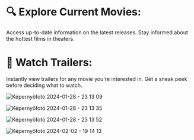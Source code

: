 # 🔍 Explore Current Movies:

Access up-to-date information on the latest releases.
Stay informed about the hottest films in theaters.
# 🎥 Watch Trailers:

Instantly view trailers for any movie you're interested in.
Get a sneak peek before deciding what to watch.


![Képernyőfotó 2024-01-28 - 23 13 09](https://github.com/kyletaylor94/TrailerWatcher/assets/113541369/7316d53f-9891-4a95-bd93-80329ae8cff3)

![Képernyőfotó 2024-01-28 - 23 13 35](https://github.com/kyletaylor94/TrailerWatcher/assets/113541369/c3e801cc-19a0-4528-9802-056b262601fb)

![Képernyőfotó 2024-01-28 - 23 13 52](https://github.com/kyletaylor94/TrailerWatcher/assets/113541369/f9e4e04b-4019-4429-b96c-340fd89def9c)

![Képernyőfotó 2024-02-02 - 19 14 13](https://github.com/kyletaylor94/TrailerWatcher/assets/113541369/c814ce02-b858-401d-b83b-a490b0e138f4)
